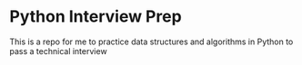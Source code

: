 # Python Interview Prep

This is a repo for me to practice data structures and algorithms in Python to pass a technical interview
